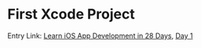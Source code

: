 # First Xcode Project

Entry Link: [Learn iOS App Development in 28 Days](https://codewithchris.com/ios-app-development/), [Day 1](https://www.youtube.com/watch?v=jniJeamcIUU&list=PLMRqhzcHGw1ZkH8RuznGMS0NZs0jWQQ5a&index=2&t=0s)